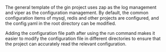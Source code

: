 The general template of the gin project uses zap as the log management and viper as the configuration management. By default, the common configuration items of mysql, redis and other projects are configured, and the config.yaml in the root directory can be modified.

Adding the configuration file path after using the run command makes it easier to modify the configuration file in different directories to ensure that the project can accurately read the relevant configuration.
